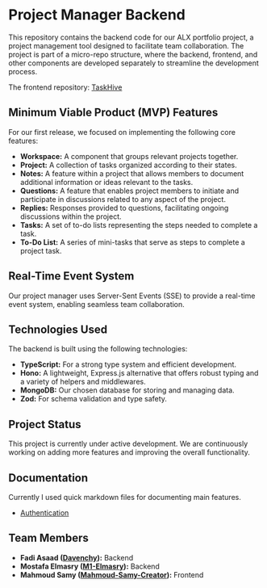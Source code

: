 # Project Manager Backend

This repository contains the backend code for our ALX portfolio project, a project management tool designed to facilitate team collaboration. The project is part of a micro-repo structure, where the backend, frontend, and other components are developed separately to streamline the development process.

The frontend repository: [TaskHive](https://github.com/Mahmoud-Samy-Creator/TaskHive-web-app-client)

## Minimum Viable Product (MVP) Features

For our first release, we focused on implementing the following core features:

- **Workspace:** A component that groups relevant projects together.
- **Project:** A collection of tasks organized according to their states.
- **Notes:** A feature within a project that allows members to document additional information or ideas relevant to the tasks.
- **Questions:** A feature that enables project members to initiate and participate in discussions related to any aspect of the project.
- **Replies:** Responses provided to questions, facilitating ongoing discussions within the project.
- **Tasks:** A set of to-do lists representing the steps needed to complete a task.
- **To-Do List:** A series of mini-tasks that serve as steps to complete a project task.

## Real-Time Event System

Our project manager uses Server-Sent Events (SSE) to provide a real-time event system, enabling seamless team collaboration.

## Technologies Used

The backend is built using the following technologies:

- **TypeScript:** For a strong type system and efficient development.
- **Hono:** A lightweight, Express.js alternative that offers robust typing and a variety of helpers and middlewares.
- **MongoDB:** Our chosen database for storing and managing data.
- **Zod:** For schema validation and type safety.

## Project Status

This project is currently under active development. We are continuously working on adding more features and improving the overall functionality.

## Documentation

Currently I used quick markdown files for documenting main features.

- [Authentication](/docs/auth.md)

## Team Members

- **Fadi Asaad ([Davenchy](https://github.com/Davenchy)):** Backend
- **Mostafa Elmasry ([M1-Elmasry](https://github.com/M1-Elmasry)):** Backend
- **Mahmoud Samy ([Mahmoud-Samy-Creator](https://github.com/Mahmoud-Samy-Creator)):** Frontend
